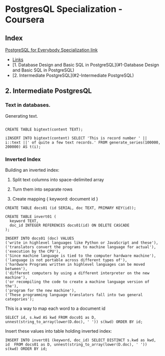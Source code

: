 # PostgresQL Specialization - Coursera

<h2> Index </h2>  

[PostgreSQL for Everybody Specialization link](https://www.coursera.org/specializations/postgresql-for-everybody)

- [Links](#links)
- [1. Database Design and Basic SQL in PostgreSQL](#1-Database Design and Basic SQL in PostgreSQL)
- [2. Intermediate PostgreSQL](#2-Intermediate PostgreSQL)

## 2. Intermediate PostgresQL

### Text in databases.
 
Generating text. 

```

CREATE TABLE bigtext(content TEXT);

iINSERT INTO bigtext(content) SELECT 'This is record number ' || i::text ||' of quite a few text records.' FROM generate_series(100000, 200000) AS t(i);
```


### Inverted Index

Building an inverted index:

1. Split text columns into space-delimited array

2. Turn them into separate rows

3. Create mapping { keyword: document id }

```
CREATE TABLE docs01 (id SERIAL, doc TEXT, PRIMARY KEY(id));

CREATE TABLE invert01 (
  keyword TEXT,
  doc_id INTEGER REFERENCES docs01(id) ON DELETE CASCADE
);
```

```
INSERT INTO docs01 (doc) VALUES
('write in highlevel languages like Python or JavaScript and these'),
('translators convert the programs to machine language for actual'),
('execution by the CPU'),
('Since machine language is tied to the computer hardware machine'),
('language is not portable across different types of'),
('hardware Programs written in highlevel languages can be moved between'),
('different computers by using a different interpreter on the new machine'),
('or recompiling the code to create a machine language version of the'),
('program for the new machine'),
('These programming language translators fall into two general categories');
```

This is a way to map each word to a document id

```
SELECT id, s.kwd AS kwd FROM docs01 as D, unnest(string_to_array(lower(D.doc), ' ')) s(kwd) ORDER BY id;
```

Insert these values into table holding inverted index:

```
INSERT INTO invert01 (keyword, doc_id) SELECT DISTINCT s.kwd as kwd, id  FROM docs01 as D, unnest(string_to_array(lower(D.doc), ' ')) s(kwd) ORDER BY id;
```